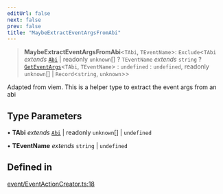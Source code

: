 ```yaml
---
editUrl: false
next: false
prev: false
title: "MaybeExtractEventArgsFromAbi"
---
```


> **MaybeExtractEventArgsFromAbi**\<`TAbi`, `TEventName`\>: `Exclude`\<`TAbi` *extends* [`Abi`](/reference/tevm/utils/type-aliases/abi/) \| readonly `unknown`[] ? `TEventName` *extends* `string` ? [`GetEventArgs`](/reference/tevm/utils/type-aliases/geteventargs/)\<`TAbi`, `TEventName`\> : `undefined` : `undefined`, readonly `unknown`[] \| `Record`\<`string`, `unknown`\>\>

Adapted from viem. This is a helper type to extract the event args from an abi

## Type Parameters

• **TAbi** *extends* [`Abi`](/reference/tevm/utils/type-aliases/abi/) \| readonly `unknown`[] \| `undefined`

• **TEventName** *extends* `string` \| `undefined`

## Defined in

[event/EventActionCreator.ts:18](https://github.com/qbzzt/tevm-monorepo/blob/main/packages/contract/src/event/EventActionCreator.ts#L18)
